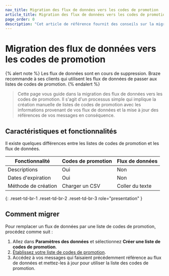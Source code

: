 ```yaml
---
nav_title: Migration des flux de données vers les codes de promotion
article_title: Migration des flux de données vers les codes de promotion
page_order: 0
description: "Cet article de référence fournit des conseils sur la migration des flux de données vers les codes de promotion."
---
```


# Migration des flux de données vers les codes de promotion

{% alert note %}
Les flux de données sont en cours de suppression. Braze recommande à ses clients qui utilisent les flux de données de passer aux listes de codes de promotion.
{% endalert %}

> Cette page vous guide dans la migration des flux de données vers les codes de promotion. Il s'agit d'un processus simple qui implique la création manuelle de listes de codes de promotion avec les informations provenant de vos flux de données et la mise à jour des références de vos messages en conséquence.

## Caractéristiques et fonctionnalités

Il existe quelques différences entre les listes de codes de promotion et les flux de données.

| Fonctionnalité          | Codes de promotion | Flux de données   |
|------------------|-----------------|--------------|
| Descriptions     | Oui             | Non           |
| Dates d'expiration | Oui             | Non           |
| Méthode de création  | Charger un CSV | Coller du texte |
{: .reset-td-br-1 .reset-td-br-2 .reset-td-br-3 role="presentation" }

## Comment migrer

Pour remplacer un flux de données par une liste de codes de promotion, procédez comme suit : 

1. Allez dans **Paramètres des données** et sélectionnez **Créer une liste de codes de promotion**.
2. [Établissez votre liste de codes de promotion]({{site.baseurl}}/user_guide/personalization_and_dynamic_content/promotion_codes).
3. Accédez à vos messages qui faisaient précédemment référence au flux de données et mettez-les à jour pour utiliser la liste des codes de promotion.